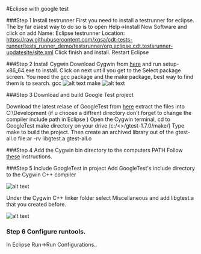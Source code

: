 #Eclipse with google test

###Step 1 Install testrunner
First you need to install a testrunner for eclipse. The by far esiest 
way to do so is to open Help->Install New Software and click on add
Name: Eclipse testrunner
Location: https://raw.githubusercontent.com/xgsa/cdt-tests-runner/tests_runner_demo/testsrunner/org.eclipse.cdt.testsrunner-updatesite/site.xml
Click finish and install.
Restart Eclipse

###Step 2 Install Cygwin
Download Cygwin from [here](https://www.cygwin.com/install.html) and run setup-x86_64.exe 
to install. Click on next untill you get to the Select package screen. You need the gcc 
package and the make package, best way to find them is to search.
gcc
![alt text](http://i.stack.imgur.com/wFapq.jpg "Logo Title Text 1")
make
![alt text](http://i.stack.imgur.com/2nxjA.jpg "Logo Title Text 1")

###Step 3 Download and build Google Test project

Download the latest relase of GoogleTest from [here](https://code.google.com/p/googletest/downloads/list) extract the files into C:\Development
(if u choose a diffrent directory don't forget to change the compiler include path in Eclipse )
Open the Cygwin terminal, cd to GoogleTest make directory on your drive (c:/<<yourpath>>/gtest-1.7.0/make/)
Type make to build the project. Then create an archived library out of the gtest-all.o file:ar -rv libgtest.a gtest-all.o


###Step 4 Add the Cygwin bin directory to the computers PATH
Follow [these](http://www.java.com/en/download/help/path.xml) instructions.


###Step 5 Include GoogleTest in project
Add GoogleTest's include directory to the Cygwin C++ compiler

![alt text](http://i.stack.imgur.com/Qs4Z2.png "Logo Title Text 1")

Under the Cygwin C++ linker folder select Miscellaneous and add libgtest.a that you created before.

![alt text](http://i.stack.imgur.com/WKi79.png "Logo Title Text 1")

### Step 6 Configure runtools.
In Eclipse Run->Run Configurations.. 

